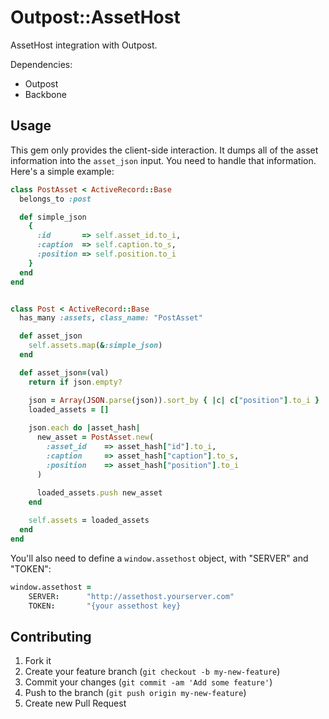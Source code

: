 # Outpost::AssetHost

AssetHost integration with Outpost.

Dependencies:
* Outpost
* Backbone

## Usage

This gem only provides the client-side interaction. 
It dumps all of the asset information into the `asset_json` input.
You need to handle that information. Here's a simple example:

```ruby
class PostAsset < ActiveRecord::Base
  belongs_to :post

  def simple_json
    {
      :id       => self.asset_id.to_i,
      :caption  => self.caption.to_s,
      :position => self.position.to_i
    }
  end
end


class Post < ActiveRecord::Base
  has_many :assets, class_name: "PostAsset"

  def asset_json
    self.assets.map(&:simple_json)
  end

  def asset_json=(val)
    return if json.empty?

    json = Array(JSON.parse(json)).sort_by { |c| c["position"].to_i }
    loaded_assets = []
    
    json.each do |asset_hash|
      new_asset = PostAsset.new(
        :asset_id    => asset_hash["id"].to_i, 
        :caption     => asset_hash["caption"].to_s, 
        :position    => asset_hash["position"].to_i
      )
      
      loaded_assets.push new_asset
    end

    self.assets = loaded_assets
  end
end
```

You'll also need to define a `window.assethost` object, with "SERVER" and "TOKEN":

```coffee
window.assethost =
    SERVER:      "http://assethost.yourserver.com"
    TOKEN:       "{your assethost key}
```

## Contributing

1. Fork it
2. Create your feature branch (`git checkout -b my-new-feature`)
3. Commit your changes (`git commit -am 'Add some feature'`)
4. Push to the branch (`git push origin my-new-feature`)
5. Create new Pull Request
